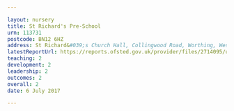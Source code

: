 ```yaml
---

layout: nursery
title: St Richard's Pre-School
urn: 113731
postcode: BN12 6HZ
address: St Richard&#039;s Church Hall, Collingwood Road, Worthing, West Sussex, BN12 6HZ
latestReportUrl: https://reports.ofsted.gov.uk/provider/files/2714095/urn/113731.pdf
teaching: 2
development: 2
leadership: 2
outcomes: 2
overall: 2
date: 6 July 2017

---
```

